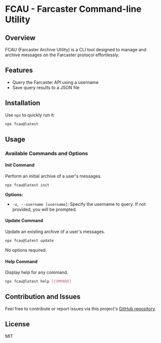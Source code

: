 # FCAU - Farcaster Command-line Utility

## Overview

FCAU (Farcaster Archive Utility) is a CLI tool designed to manage and archive messages on the Farcaster protocol effortlessly.

## Features

- Query the Farcaster API using a username
- Save query results to a JSON file

## Installation

Use `npx` to quickly run it:

```bash
npx fcau@latest
```

## Usage

### Available Commands and Options

#### Init Command

Perform an initial archive of a user's messages.

```bash
npx fcau@latest init
```

**Options:**

- `-u, --username [username]`: Specify the username to query. If not provided, you will be prompted.

#### Update Command

Update an existing archive of a user's messages.

```bash
npx fcau@latest update
```

No options required.

#### Help Command

Display help for any command.

```bash
npx fcau@latest help [COMMAND]
```

## Contribution and Issues

Feel free to contribute or report issues via this project's [GitHub repository](https://github.com/iammatthias/fcau).

## License

MIT
